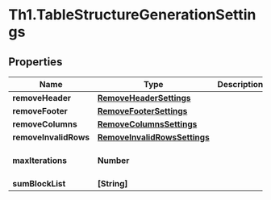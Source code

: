 # Th1.TableStructureGenerationSettings

## Properties

Name | Type | Description | Notes
------------ | ------------- | ------------- | -------------
**removeHeader** | [**RemoveHeaderSettings**](RemoveHeaderSettings.md) |  | [optional] 
**removeFooter** | [**RemoveFooterSettings**](RemoveFooterSettings.md) |  | [optional] 
**removeColumns** | [**RemoveColumnsSettings**](RemoveColumnsSettings.md) |  | [optional] 
**removeInvalidRows** | [**RemoveInvalidRowsSettings**](RemoveInvalidRowsSettings.md) |  | [optional] 
**maxIterations** | **Number** |  | [optional] [default to 5]
**sumBlockList** | **[String]** |  | [optional] 


